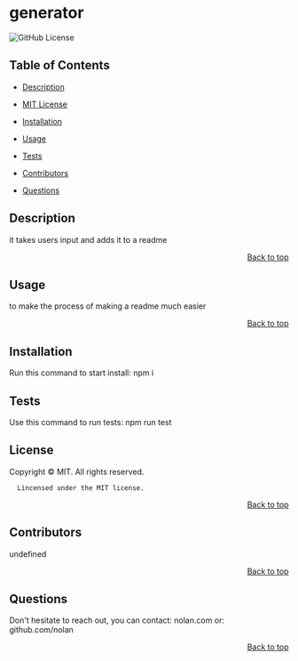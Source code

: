 <h1 id='title'> generator </h1>
  
  ![GitHub License](https://img.shields.io/badge/license-MIT-blue.svg)
  
  <h2 id='contents'> Table of Contents </h2>
  
  * [Description](#description)

  * [MIT License](#license)

  * [Installation](#installation)

  * [Usage](#usage)
 
  * [Tests](#tests)

  * [Contributors](#contributors)

  * [Questions](#questions)

  <h2 id='description'> Description </h2>
  it takes users input and adds it to a readme 
  <p style='text-align: right;'><a href='#title'>Back to top</a></p>

  <h2 id='usage'> Usage </h2>
  to make the process of making a readme much easier
  <p style='text-align: right;'><a href='#title'>Back to top</a></p>

  <h2 id='installation'> Installation </h2>
  Run this command to start install:
  npm i

  <h2 id='tests'> Tests </h2>
    
  Use this command to run tests:
  npm run test

  <h2 id='license'>License</h2>
      Copyright © MIT. All rights reserved.
      
      Lincensed under the MIT license.
  <p style='text-align: right;'><a href='#title'>Back to top</a></p>

  <h2 id='contributors'> Contributors </h2>
  undefined
  <p style='text-align: right;'><a href='#title'>Back to top</a></p>

  <h2 id='questions'> Questions </h2>
  Don't hesitate to reach out, you can contact:
  nolan.com
  or: github.com/nolan 
  <p style='text-align: right;'><a href='#title'>Back to top</a></p>
